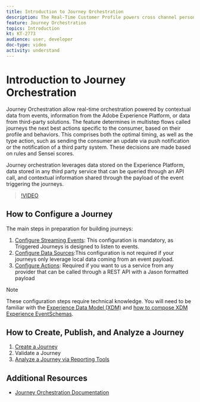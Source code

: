 ```yaml
---
title: Introduction to Journey Orchestration
description: The Real-Time Customer Profile powers cross channel personalization at scale through each phase of the customer journey. Batch or Streaming data can be enabled for the Real-time Customer Profile by enabling both the schema and corresponding dataset.
feature: Journey Orchestration
topics: Introduction
kt: KT-2773
audience: user, developer
doc-type: video
activity: understand
---
```


# Introduction to Journey Orchestration

Journey Orchestration allow real-time orchestration powered by contextual data from events, information from the Adobe Experience Platform, or data from third-party solutions.
The feature determines in multistep flows called journeys the next best actions specific to the consumer, based on their profile and behaviors. This comprises both the optimal timing, as well as the type action, such as sending the consumer an update via push notification or the notification of a third party system. These decisions are made based on rules and Sensei scores.

Journey orchestration leverages data stored on the Experience Platform, data stored in any third party service that can be queried through an API call, and contextual information shared through the payload of the event triggering the journeys.

>[!VIDEO](https://video.tv.adobe.com/v/29307?quality=12)

## How to Configure a Journey

The main steps in preparation for building journeys:

1. [Configure Streaming Events](/help/journey-orchestration/journey-orchestration-configuring-streaming-events.md): This configuration is mandatory, as Triggered Journeys is designed to listen to events.
2. [Configure Data Sources](help/journey-orchestration/journey-orchestration-configuring-data-sources.md):This configuration is not required if your journeys only leverage local data coming from an event payload.
3. [Configure Actions](/help/journey-orchestration/journey-orchestration-configuring-actions.md): Required if you want to us a service from any provider that can be called through a REST API with a Jason formatted payload 

>[!NOTE]
>These configuration steps require technical knowledge. You will need to be familiar with the [Experience Data Model (XDM)](/help/schemas/understanding-the-xdm-system-and-experience-data-model.md) and [how to compose XDM Experience EventSchemas](/help/schemas/create-your-first-schema-with-out-of-the-box-components.md).


## How to Create, Publish, and Analyze a Journey

1. [Create a Journey](/help/journey-orchestration/journey-orchestration-create-a-journey.md)
2. Validate a Journey
3. [Analyze a Journey via Reporting Tools](/help/journey-orchestration/journey-orchestration-reporting.md)

## Additional Resources

* [Journey Orchestration Documentation](https://docs.adobe.com/content/help/en/journeys/using/journey-orchestration-home.html)
 